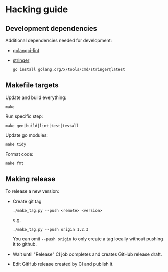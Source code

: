 # Hacking guide

## Development dependencies

Additional dependencies needed for development:

* [golangci-lint](https://golangci-lint.run/usage/install/#local-installation)

* [stringer](https://github.com/golang/tools)

    `go install golang.org/x/tools/cmd/stringer@latest`

## Makefile targets

Update and build everything:

```
make
```

Run specific step:

```
make gen|build|lint|test|testall
```

Update go modules:

```
make tidy
```

Format code:

```
make fmt
```

## Making release

To release a new version:

 * Create git tag

    ```
    ./make_tag.py --push <remote> <version>
    ```

    e.g.

    ```
    ./make_tag.py --push origin 1.2.3
    ```

    You can omit `--push origin` to only create a tag locally without pushing it to github.

* Wait until "Release" CI job completes and creates GitHub release draft.

* Edit GitHub release created by CI and publish it.
